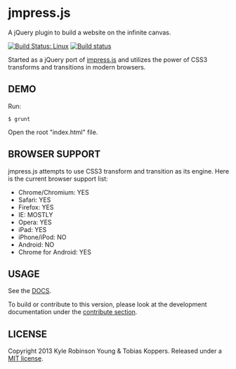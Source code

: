 # jmpress.js

A jQuery plugin to build a website on the infinite canvas.

[![Build Status: Linux](https://secure.travis-ci.org/web-stories/jmpress.js.png?branch=master)](http://travis-ci.org/web-stories/jmpress.js)
[![Build status](https://ci.appveyor.com/api/projects/status/bo6bix3p9f51kxh9?svg=true)](https://ci.appveyor.com/project/FagnerMartinsBrack/jmpress-js)

Started as a jQuery port of [impress.js](https://github.com/bartaz/impress.js)
and utilizes the power of CSS3 transforms and transitions in modern browsers.

## DEMO

Run:

```shell
$ grunt
```

Open the root "index.html" file.

## BROWSER SUPPORT

jmpress.js attempts to use CSS3 transform and transition as its engine.
Here is the current browser support list:

* Chrome/Chromium: YES
* Safari: YES
* Firefox: YES
* IE: MOSTLY
* Opera: YES
* iPad: YES
* iPhone/iPod: NO
* Android: NO
* Chrome for Android: YES

## USAGE

See the [DOCS](http://jmpressjs.github.com/docs/).

To build or contribute to this version, please look at the development 
documentation under the [contribute section](http://jmpressjs.github.com/docs/contribute.html).

## LICENSE

Copyright 2013 Kyle Robinson Young & Tobias Koppers. Released under a
[MIT license](http://www.opensource.org/licenses/mit-license.php).
